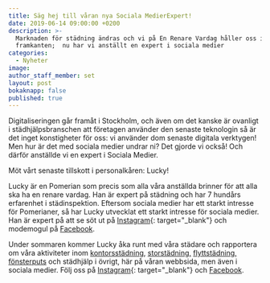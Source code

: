 ```yaml
---
title: Säg hej till våran nya Sociala MedierExpert!
date: 2019-06-14 09:00:00 +0200
description: >-
  Marknaden för städning ändras och vi på En Renare Vardag håller oss i
  framkanten;  nu har vi anställt en expert i sociala medier
categories:
  - Nyheter
image:
author_staff_member: set
layout: post
bokaknapp: false
published: true
---
```


Digitaliseringen g&aring;r fram&aring;t i Stockholm, och &auml;ven om det kanske &auml;r ovanligt i st&auml;dhj&auml;lpsbranschen att f&ouml;retagen anv&auml;nder den senaste teknologin s&aring; &auml;r det inget konstigheter f&ouml;r oss: vi anv&auml;nder dom senaste digitala verktygen\! Men hur &auml;r det med sociala medier undrar ni? Det gjorde vi ocks&aring;\! Och d&auml;rf&ouml;r anst&auml;llde vi en expert i Sociala Medier.

M&ouml;t v&aring;rt senaste tillskott i personalk&aring;ren: Lucky\!

Lucky &auml;r en Pomerian som precis som alla v&aring;ra anst&auml;llda brinner f&ouml;r att alla ska ha en renare vardag. Han &auml;r expert p&aring; st&auml;dning och har 7 hund&aring;rs erfarenhet i st&auml;dinspektion. Eftersom sociala medier har ett starkt intresse f&ouml;r Pomerianer, s&aring; har Lucky utvecklat ett starkt intresse f&ouml;r sociala medier. Han &auml;r expert p&aring; att se s&ouml;t ut p&aring; [Instagram](https://www.instagram.com/enrenarevardag/){: target="_blank"} och modemogul p&aring; [Facebook](https://www.facebook.com/enrenarevardagAB).

Under sommaren kommer Lucky &aring;ka runt med v&aring;ra st&auml;dare och rapportera om v&aring;ra aktiviteter inom [kontorsst&auml;dning](https://enrenarevardag.se/foretag/kontorstadning/), [storst&auml;dning,](https://enrenarevardag.se/privat/storstadning/) [flyttst&auml;dning,](https://enrenarevardag.se/privat/flyttstadning/) [f&ouml;nsterputs](https://enrenarevardag.se/privat/fonsterputs/) och st&auml;dhj&auml;lp i &ouml;vrigt, h&auml;r p&aring; v&aring;ran webbsida, men &auml;ven i sociala medier. F&ouml;lj oss p&aring; [Instagram](https://www.instagram.com/enrenarevardag/){: target="_blank"} och [Facebook](https://www.facebook.com/enrenarevardagAB).